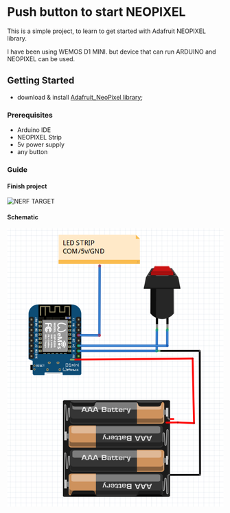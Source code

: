 # Push button to start NEOPIXEL

This is a simple project, to learn to get started with Adafruit NEOPIXEL library.

I have been using WEMOS D1 MINI.
but device that can run ARDUINO and NEOPIXEL can be used.

## Getting Started

- download & install  [Adafruit_NeoPixel library](https://learn.adafruit.com/adafruit-neopixel-uberguide/arduino-library-installation);

### Prerequisites

- Arduino IDE
- NEOPIXEL Strip
- 5v power supply
- any button

### Guide

#### Finish project
![NERF TARGET](https://media.giphy.com/media/wKAdsaOZwRIkbBNq6x/giphy.gif)

#### Schematic
![NERF TARGET](https://github.com/Nesuarg/Neopixel_ButtonActiveLED/blob/master/assets/schematic.PNG)